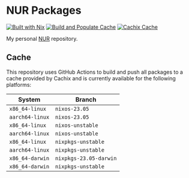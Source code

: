 # NUR Packages

[![Built with Nix](https://img.shields.io/static/v1?logo=nixos&logoColor=white&label=&message=Built%20with%20Nix&color=41439a)](https://nixos.org/)
[![Build and Populate Cache](https://github.com/FedericoSchonborn/nur-packages/actions/workflows/build.yaml/badge.svg)](https://github.com/FedericoSchonborn/nur-packages/actions/workflows/build.yaml)
[![Cachix Cache](https://img.shields.io/badge/cachix-federicoschonborn-blue.svg)](https://federicoschonborn.cachix.org)

My personal [NUR](https://github.com/nix-community/NUR) repository.

## Cache

This repository uses GitHub Actions to build and push all packages to a cache
provided by Cachix and is currently available for the following platforms:

| System          | Branch                 |
|-----------------|------------------------|
| `x86_64-linux`  | `nixos-23.05`          |
| `aarch64-linux` | `nixos-23.05`          |
| `x86_64-linux`  | `nixos-unstable`       |
| `aarch64-linux` | `nixos-unstable`       |
| `x86_64-linux`  | `nixpkgs-unstable`     |
| `aarch64-linux` | `nixpkgs-unstable`     |
| `x86_64-darwin` | `nixpkgs-23.05-darwin` |
| `x86_64-darwin` | `nixpkgs-unstable`     |
